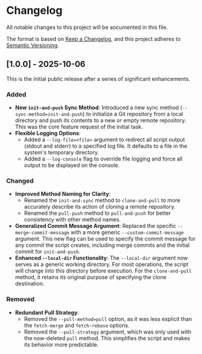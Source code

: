 # Changelog

All notable changes to this project will be aocumented in this file.

The format is based on [Keep a Changelog](https://keepachangelog.com/en/1.0.0/),
and this project adheres to [Semantic Versioning](https://semver.org/spec/v2.0.0.html).

## [1.0.0] - 2025-10-06

This is the initial public release after a series of significant enhancements.

### Added
- **New `init-and-push` Sync Method**: Introduced a new sync method (`--sync-method=init-and-push`) to initialize a Git repository from a local directory and push its contents to a new or empty remote repository. This was the core feature request of the initial task.
- **Flexible Logging Options**:
    - Added a `--log-file=<file>` argument to redirect all script output (stdout and stderr) to a specified log file. It defaults to a file in the system's temporary directory.
    - Added a `--log-console` flag to override file logging and force all output to be displayed on the console.

### Changed
- **Improved Method Naming for Clarity**:
    - Renamed the `init-and-sync` method to `clone-and-pull` to more accurately describe its action of cloning a remote repository.
    - Renamed the `pull-push` method to `pull-and-push` for better consistency with other method names.
- **Generalized Commit Message Argument**: Replaced the specific `--merge-commit-message` with a more generic `--custom-commit-message` argument. This new flag can be used to specify the commit message for any commit the script creates, including merge commits and the initial commit for `init-and-push`.
- **Enhanced `--local-dir` Functionality**: The `--local-dir` argument now serves as a generic working directory. For most operations, the script will change into this directory before execution. For the `clone-and-pull` method, it retains its original purpose of specifying the clone destination.

### Removed
- **Redundant Pull Strategy**:
    - Removed the `--pull-method=pull` option, as it was less explicit than the `fetch-merge` and `fetch-rebase` options.
    - Removed the `--pull-strategy` argument, which was only used with the now-deleted `pull` method. This simplifies the script and makes its behavior more predictable.